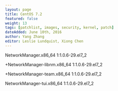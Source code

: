 ```yaml
---
layout: page
title: CentOS 7.2
featured: false
weight: 13
tags: [patchlist, images, security, kernel, patch]
dateAdded: June 10th, 2016
author: Yang Zhang
editor: Leslie Lundquist, Xiong Chen
---
```


NetworkManager.x86_64             1:1.0.6-29.el7_2

+NetworkManager-libnm.x86_64       1:1.0.6-29.el7_2

+NetworkManager-team.x86_64        1:1.0.6-29.el7_2

NetworkManager-tui.x86_64         1:1.0.6-29.el7_2